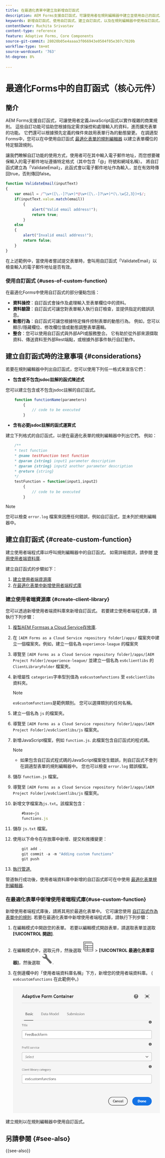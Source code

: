 ```yaml
---
title: 在最適化表單中建立及新增自訂函式
description: AEM Forms支援自訂函式，可讓使用者在規則編輯器中建立並使用自己的函式。
keywords: 新增自訂函式、使用自訂函式、建立自訂函式，以及在規則編輯器中使用自訂函式。
contentOwner: Ruchita Srivastav
content-type: reference
feature: Adaptive Forms, Core Components
source-git-commit: 28020b05e4aaaa3f066943e0504f05e307c7020b
workflow-type: tm+mt
source-wordcount: '763'
ht-degree: 8%

---
```



# 最適化Forms中的自訂函式（核心元件）

## 簡介

AEM Forms支援自訂函式，可讓使用者定義JavaScript函式以實作複雜的商業規則。 這些自訂功能可協助您根據指定需求操控和處理輸入的資料，進而擴充表單的功能。 它們還可以根據預先定義的條件來啟用表單行為的動態變更。
在調適型Forms中，您可以在中使用自訂函式 [最適化表單的規則編輯器](/help/forms/rule-editor.md#custom-functions) 以建立表單欄位的特定驗證規則。

讓我們瞭解自訂功能的使用方式，使用者可在其中輸入電子郵件地址，而您想要確保輸入的電子郵件地址遵循特定格式（其中包含「@」符號和網域名稱）。 將自訂函式建立為「ValidateEmail」，此函式會以電子郵件地址作為輸入，並在有效時傳回true，否則傳回false。

```javascript
function ValidateEmail(inputText)
{
    var email = /^\w+([\.-]?\w+)*@\w+([\.-]?\w+)*(\.\w{2,3})+$/;
    if(inputText.value.match(email))
        {
            alert("Valid email address!");
            return true;
        }
    else
    {
        alert("Invalid email address!");
        return false;
    }
}
```

在上述範例中，當使用者嘗試提交表單時，會叫用自訂函式「ValidateEmail」以檢查輸入的電子郵件地址是否有效。

### 使用自訂函式 {#uses-of-custom-function}

在最適化Forms中使用自訂函式的部分優點包括：

* **資料操控**：自訂函式會操作及處理輸入至表單欄位中的資料。
* **資料驗證**：自訂函式可讓您對表單輸入執行自訂檢查，並提供指定的錯誤訊息。
* **動態行為**：自訂函式可讓您根據特定條件控制表單的動態行為。 例如，您可以顯示/隱藏欄位、修改欄位值或動態調整表單邏輯。
* **整合**：您可以使用自訂函式與外部API或服務整合。 它有助於從外部來源擷取資料、傳送資料至外部Rest端點，或根據外部事件執行自訂動作。

## 建立自訂函式時的注意事項 {#considerations}

若要在規則編輯器中列出自訂函式，您可以使用下列任一格式來宣告它們：

* **包含或不包含jsdoc註解的函式陳述式**

您可以建立包含或不包含jsdoc註解的自訂函式。

```javascript
    function functionName(parameters) 
        {
            // code to be executed
        }
```
<!--

* **Arrow function with mandatory jsdoc comment**

Some of the examples to create Arrow functions are:
```javascript
    /**
    * test function
    * @name testFunction test function
    * @param {string} a some parameter description
    * @param {string} b another parameter description
    * @return {string}
    */
    testFunction = (a, b) => {
    return a + b;
    };
```

    * @param {string=} b another parameter description
      /** */
    testFunction1=(a) => (return a)
    /** */
    testFunction2 = a => a + 100;-->

* **含有必要jsdoc註解的函式運算式**

建立下列格式的自訂函式，以便在最適化表單的規則編輯器中列出它們。 例如：

```javascript
    /**
    * test function
    * @name testFunction test function
    * @param {string} input1 parameter description
    * @param {string} input2 another parameter description
    * @return {string}
    */
    testFunction = function(input1,input2)
        {
            // code to be executed
        }
```

<!--
* @param {string=} input2 another parameter description
The functions that are not supported in the custom function list are:
* Generator functions
* Async/Await functions 
* Method definitions
* Class methods
* Default parameters
* Rest parameters -->

>[!NOTE]
>
> 您可以檢查 `error.log` 檔案來因應任何錯誤，例如自訂函式，並未列於規則編輯器中。

<!--The `error.log` file also displays the methods and parameters that are not supported for custom functions. -->


## 建立自訂函式 {#create-custom-function}

建立使用者端程式庫以呼叫規則編輯器中的自訂函式。 如需詳細資訊，請參閱 [使用使用者端資料庫](https://experienceleague.adobe.com/docs/experience-manager-cloud-service/implementing/developing/full-stack/clientlibs.html#developing).

建立自訂函式的步驟如下：
1. [建立使用者端資源庫](#create-client-library)
1. [在最適化表單中新增使用者端程式庫](#use-custom-function)

### 建立使用者端資源庫 {#create-client-library}

您可以透過新增使用者端資料庫來新增自訂函式。 若要建立使用者端程式庫，請執行下列步驟：

1. [複製AEM Formsas a Cloud Service存放庫](https://experienceleague.adobe.com/docs/experience-manager-cloud-service/content/onboarding/journey/developers.html?lang=zh-Hant#accessing-git).
1. 在 `[AEM Forms as a Cloud Service repository folder]/apps/` 檔案夾中建立一個檔案夾。例如，建立一個名為 `experience-league` 的檔案夾
1. 導覽至 `[AEM Forms as a Cloud Service repository folder]/apps/[AEM Project Folder]/experience-league/` 並建立一個名為 `es6clientlibs` 的 `ClientLibraryFolder` 檔案夾。
1. 新增屬性 `categories`字串型別值為 `es6customfunctions` 至 `es6clientlibs` 資料夾。

   >[!NOTE]
   >
   >`es6customfunctions`是範例類別。 您可以選擇類別的任何名稱。

1. 建立一個名為 `js` 的檔案夾。
1. 導覽至 `[AEM Forms as a Cloud Service repository folder]/apps/[AEM Project Folder]/es6clientlibs/js` 檔案夾。
1. 新增JavaScript檔案，例如 `function.js`. 此檔案包含自訂函式的程式碼。

   >[!NOTE]
   >
   >* 如果包含自訂函式程式碼的JavaScript檔案發生錯誤，則自訂函式不會列在調適型表單的規則編輯器中。 您也可以檢查 `error.log` 錯誤檔案。

   <!-- 
    >* AEM Adaptive Form supports the caching of custom functions. If the JavaScript is modified, the caching becomes invalidated, and it is parsed. You can see a message as `Fetched following custom functions list from cache` in the `error.log` file.  -->

1. 儲存 `function.js` 檔案。
1. 導覽至 `[AEM Forms as a Cloud Service repository folder]/apps/[AEM Project Folder]/es6clientlibs/js` 檔案夾。
1. 新增文字檔案為`js.txt`。該檔案包含：

   ```javascript
       #base=js
       functions.js
   ```

1. 儲存 `js.txt` 檔案。
1. 使用以下命令在存放庫中新增、提交和推播變更：

   ```javascript
       git add .
       git commit -a -m "Adding custom functions"
       git push
   ```

1. [執行管道.](https://experienceleague.adobe.com/docs/experience-manager-cloud-service/content/onboarding/journey/developers.html?lang=zh-Hant#setup-pipeline)

管道執行成功後，使用者端資料庫中新增的自訂函式即可在中使用 [最適化表單規則編輯器](/help/forms/rule-editor.md).

### 在最適化表單中新增使用者端程式庫{#use-custom-function}

新增使用者端程式庫後，請將其用於最適化表單中。 它可讓您使用 [自訂函式作為表單中的規則](/help/forms/rule-editor.md#custom-functions). 若要在最適化表單中新增使用者端程式庫，請執行下列步驟：

1. 在編輯模式中開啟您的表單。
若要以編輯模式開啟表單，請選取表單並選取 **[!UICONTROL 開啟]**.
1. 在編輯模式中，選取元件，然後選取 ![欄位層級](assets/select_parent_icon.svg) > **[!UICONTROL 最適化表單容器]**，然後選取 ![cmppr](assets/configure-icon.svg).
1. 在側邊欄中的「使用者端資料庫名稱」下方，新增您的使用者端資料庫。 ( `es6customfunctions` 在此範例中。)

   ![新增自訂函式使用者端程式庫](/help/forms/assets/clientlib-custom-function.png)

建立規則以在規則編輯器中使用自訂函式。

<!--

### Support for the optional parameters in custom functions{#support-for-optional-parameter}

AEM supports including optional parameters in JSDocs. These parameters are displayed as optional in the rule editor. There are two ways to add optional parameters in JSDocs:
*  `@param {string=abc} b -- some description for b which is optional`

    In the above line of code, `b` is an optional parameter with the default value set to `abc`. 
    Alternatively, you can define `b` as an optional parameter without assigning any default value as `@param {string=} b -- some description for b which is optional`

* `@param {array} [z=[def,xyz]] - - some description for z which is optional`

    In the above line of code, `z` is an optional parameter of array type with the default value set to `[def , xyz]`. 
    Alternatively, you can define `z` as an optional parameter without assigning any default value as `@param {array} [z=] - - some description for z which is optional`

>[!NOTE]
>
> Ensure that the parameter name is enclosed in square brackets [] and the parameter type is enclosed in curly brackets {}. 

To learn more about how to define optional parameters in JSDocs, [click here](https://jsdoc.app/tags-param).

In the rule editor of an Adaptive Form, the parameters are displayed as `required`. By default the parameters are `required`, if not defined as optional in JSDocs.

  ![Optional or required parameters](/help/forms/assets/optional-default-params.png) 

  You can save the rule without specifying a value for required parameters, but the rule is not executed and displays a warning message as:

  ![incomplete rule warning message](/help/forms/assets/incomplete-rule.png) 
  
  The rule is executed even if you do not specify a value for optional parameters. Undefined values are passed for optional parameters on executing the rule.

  ### Support for field and globals objects in custom functions {#support-field-and-global-objects}

  needs to be discussed

  -->

## 另請參閱 {#see-also}

{{see-also}}






